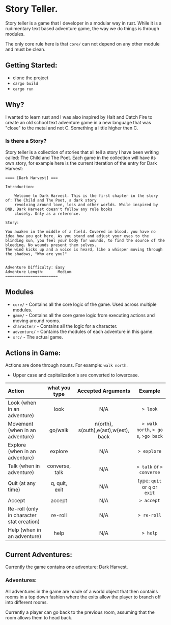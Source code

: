 # Story Teller.

Story teller is a game that I developer in a modular way in rust. While it is a
rudimentary text based adventure game, the way we do things is through modules.

The only core rule here is that `core/` can not depend on any other module and
must be clean.

## Getting Started:

- clone the project
- `cargo build`
- `cargo run`

## Why?

I wanted to learn rust and I was also inspired by Halt and Catch Fire to create
an old school text adventure game in a new language that was "close" to the metal
and not C. Something a little higher then C.

### Is there a Story?

Story teller is a collection of stories that all tell a story I have been writing called: The Child and The Poet.
Each game in the collection will have its own story, for example here is the current itteration of the entry for Dark Harvest:

```
==== [Dark Harvest] ===

Introduction:

    Welcome to Dark Harvest. This is the first chapter in the story of: The Child and The Poet, a dark story
    revolving around love, loss and other worlds. While inspired by DND, Dark Harvest doesn't follow any rule books
    closely. Only as a reference.

Story:

You awaken in the middle of a field. Covered in blood, you have no idea how you got here. As you stand and adjust your eyes to the blinding sun, you feel your body for wounds, to find the source of the bleeding. No wounds present them selves.
The wind kicks up and a voice is heard, like a whisper moving through the shadows, "Who are you?"


Adventure Difficulty: Easy
Adventure Length:      Medium
=======================
```

## Modules

- `core/` - Contains all the core logic of the game. Used across multiple modules.
- `game/` - Contains all the core game logic from executing actions and moving around rooms.
- `character/` - Contains all the logic for a character.
- `adventure/` - Contains the modules of each adventure in this game.
- `src/` - The actual game.

## Actions in Game:

Actions are done through nouns. For example: `walk north`.

- Upper case and capitalization's are converted to lowercase.

| Action   |     what you type      |  Accepted Arguments | Example |
|:----------|:-------------:|:------:|:---:|
| Look (when in an adventure) |  look | N/A | `> look` |
| Movement (when in an adventure) |    go/walk  |  n(orth), s(outh),e(ast),w(est), back | `> walk north`, `> go s`, `>go back` |
| Explore (when in an adventure) | explore |    N/A | `> explore` |
| Talk (when in adventure) | converse, talk | N/A | `> talk` or `> converse` |
| Quit  (at any time)| q, quit, exit| N/A | type: `quit` or `q` or `exit` |
| Accept | accept | N/A | `> accept` |
| Re-roll (only in character stat creation) | re-roll | N/A | `> re-roll` |
| Help (when in an adventure) | help | N/A | `> help` |

## Current Adventures:

Currently the game contains one adventure: Dark Harvest.

### Adventures:

All adventures in the game are made of a world object that then contains rooms in a top down fashion
where the exits allow the player to branch off into different rooms.

Currently a player can go back to the previous room, assuming that the room allows them to head back.
